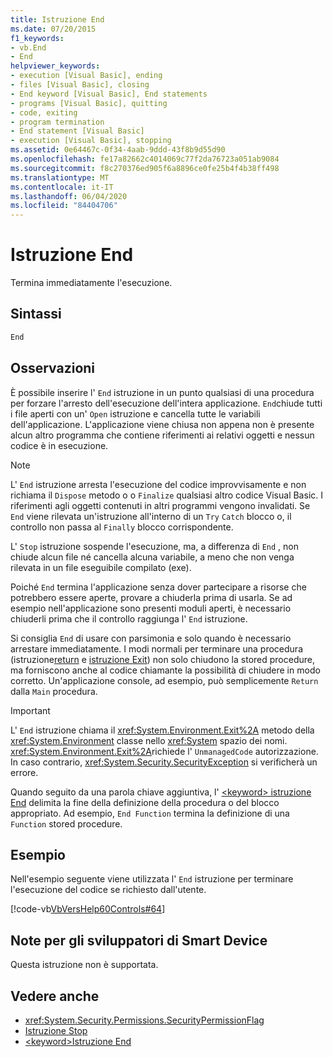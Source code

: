 ```yaml
---
title: Istruzione End
ms.date: 07/20/2015
f1_keywords:
- vb.End
- End
helpviewer_keywords:
- execution [Visual Basic], ending
- files [Visual Basic], closing
- End keyword [Visual Basic], End statements
- programs [Visual Basic], quitting
- code, exiting
- program termination
- End statement [Visual Basic]
- execution [Visual Basic], stopping
ms.assetid: 0e64467c-0f34-4aab-9ddd-43f8b9d55d90
ms.openlocfilehash: fe17a82662c4014069c77f2da76723a051ab9084
ms.sourcegitcommit: f8c270376ed905f6a8896ce0fe25b4f4b38ff498
ms.translationtype: MT
ms.contentlocale: it-IT
ms.lasthandoff: 06/04/2020
ms.locfileid: "84404706"
---
```

# <a name="end-statement"></a>Istruzione End
Termina immediatamente l'esecuzione.  
  
## <a name="syntax"></a>Sintassi  
  
```vb  
End  
```  
  
## <a name="remarks"></a>Osservazioni  
 È possibile inserire l' `End` istruzione in un punto qualsiasi di una procedura per forzare l'arresto dell'esecuzione dell'intera applicazione. `End`chiude tutti i file aperti con un' `Open` istruzione e cancella tutte le variabili dell'applicazione. L'applicazione viene chiusa non appena non è presente alcun altro programma che contiene riferimenti ai relativi oggetti e nessun codice è in esecuzione.  
  
> [!NOTE]
> L' `End` istruzione arresta l'esecuzione del codice improvvisamente e non richiama il `Dispose` metodo o o `Finalize` qualsiasi altro codice Visual Basic. I riferimenti agli oggetti contenuti in altri programmi vengono invalidati. Se `End` viene rilevata un'istruzione all'interno di un `Try` `Catch` blocco o, il controllo non passa al `Finally` blocco corrispondente.  
  
 L' `Stop` istruzione sospende l'esecuzione, ma, a differenza di `End` , non chiude alcun file né cancella alcuna variabile, a meno che non venga rilevata in un file eseguibile compilato (exe).  
  
 Poiché `End` termina l'applicazione senza dover partecipare a risorse che potrebbero essere aperte, provare a chiuderla prima di usarla. Se ad esempio nell'applicazione sono presenti moduli aperti, è necessario chiuderli prima che il controllo raggiunga l' `End` istruzione.  
  
 Si consiglia `End` di usare con parsimonia e solo quando è necessario arrestare immediatamente. I modi normali per terminare una procedura (istruzione[return](return-statement.md) e [istruzione Exit](exit-statement.md)) non solo chiudono la stored procedure, ma forniscono anche al codice chiamante la possibilità di chiudere in modo corretto. Un'applicazione console, ad esempio, può semplicemente `Return` dalla `Main` procedura.  
  
> [!IMPORTANT]
> L' `End` istruzione chiama il <xref:System.Environment.Exit%2A> metodo della <xref:System.Environment> classe nello <xref:System> spazio dei nomi. <xref:System.Environment.Exit%2A>richiede l' `UnmanagedCode` autorizzazione. In caso contrario, <xref:System.Security.SecurityException> si verificherà un errore.  
  
 Quando seguito da una parola chiave aggiuntiva, l' [ \<keyword> istruzione End](end-keyword-statement.md) delimita la fine della definizione della procedura o del blocco appropriato. Ad esempio, `End Function` termina la definizione di una `Function` stored procedure.  
  
## <a name="example"></a>Esempio  
 Nell'esempio seguente viene utilizzata l' `End` istruzione per terminare l'esecuzione del codice se richiesto dall'utente.  
  
 [!code-vb[VbVersHelp60Controls#64](~/samples/snippets/visualbasic/VS_Snippets_VBCSharp/VbVersHelp60Controls/VB/Form1.vb#64)]  
  
## <a name="smart-device-developer-notes"></a>Note per gli sviluppatori di Smart Device  
 Questa istruzione non è supportata.  
  
## <a name="see-also"></a>Vedere anche

- <xref:System.Security.Permissions.SecurityPermissionFlag>
- [Istruzione Stop](stop-statement.md)
- [\<keyword>Istruzione End](end-keyword-statement.md)
